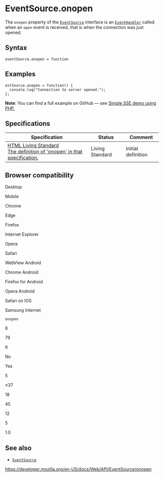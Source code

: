 EventSource.onopen
==================

The `onopen` property of the [`EventSource`](../eventsource) interface is an [`EventHandler`](https://developer.mozilla.org/en-US/docs/Web/Events/Event_handlers) called when an `open` event is received, that is when the connection was just opened.

Syntax
------

    eventSource.onopen = function

Examples
--------

    evtSource.onopen = function() {
      console.log("Connection to server opened.");
    };

**Note**: You can find a full example on GitHub — see [Simple SSE demo using PHP.](https://github.com/mdn/dom-examples/tree/master/server-sent-events)

Specifications
--------------

<table><thead><tr class="header"><th>Specification</th><th>Status</th><th>Comment</th></tr></thead><tbody><tr class="odd"><td><a href="https://html.spec.whatwg.org/multipage/comms.html#handler-eventsource-onopen">HTML Living Standard<br />
<span class="small">The definition of 'onopen' in that specification.</span></a></td><td><span class="spec-living">Living Standard</span></td><td>Initial definition</td></tr></tbody></table>

Browser compatibility
---------------------

Desktop

Mobile

Chrome

Edge

Firefox

Internet Explorer

Opera

Safari

WebView Android

Chrome Android

Firefox for Android

Opera Android

Safari on IOS

Samsung Internet

`onopen`

6

79

6

No

Yes

5

≤37

18

45

12

5

1.0

See also
--------

-   [`EventSource`](../eventsource)

<a href="https://developer.mozilla.org/en-US/docs/Web/API/EventSource/onopen" class="_attribution-link">https://developer.mozilla.org/en-US/docs/Web/API/EventSource/onopen</a>
